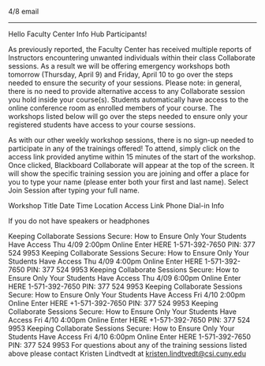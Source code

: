 4/8  email

----

Hello Faculty Center Info Hub Participants!

As previously reported, the Faculty Center has received multiple reports of Instructors encountering unwanted individuals within their class Collaborate sessions. As a result we will be offering emergency workshops both tomorrow (Thursday, April 9) and Friday, April 10 to go over the steps needed to ensure the security of your sessions. Please note: in general, there is no need to provide alternative access to any Collaborate session you hold inside your course(s). Students automatically have access to the online conference room as enrolled members of your course. The workshops listed below will go over the steps needed to ensure only your registered students have access to your course sessions.

As with our other weekly workshop sessions, there is no sign-up needed to participate in any of the trainings offered!  To attend, simply click on the access link provided anytime within 15 minutes of the start of the workshop. Once clicked, Blackboard Collaborate will appear at the top of the screen. It will show the specific training session you are joining and offer a place for you to type your name (please enter both your first and last name). Select Join Session after typing your full name.

Workshop Title	Date	Time	Location	Access Link	
Phone Dial-in Info

If you do not have  speakers or headphones

Keeping Collaborate Sessions Secure: How to Ensure Only Your Students Have Access	Thu 4/09	2:00pm	Online	Enter HERE	1-571-392-7650 PIN: 377 524 9953
Keeping Collaborate Sessions Secure: How to Ensure Only Your Students Have Access	Thu 4/09	4:00pm	Online	Enter HERE	1-571-392-7650 PIN: 377 524 9953
Keeping Collaborate Sessions Secure: How to Ensure Only Your Students Have Access	Thu 4/09	6:00pm	Online	Enter HERE	1-571-392-7650 PIN: 377 524 9953
Keeping Collaborate Sessions Secure: How to Ensure Only Your Students Have Access	Fri 4/10	2:00pm	Online	Enter HERE	+1-571-392-7650 PIN: 377 524 9953
Keeping Collaborate Sessions Secure: How to Ensure Only Your Students Have Access	Fri 4/10	4:00pm	Online	Enter HERE	+1-571-392-7650 PIN: 377 524 9953
Keeping Collaborate Sessions Secure: How to Ensure Only Your Students Have Access	Fri 4/10	6:00pm	Online	Enter HERE	1-571-392-7650 PIN: 377 524 9953
For questions about any of the training sessions listed above please contact Kristen Lindtvedt at kristen.lindtvedt@csi.cuny.edu
